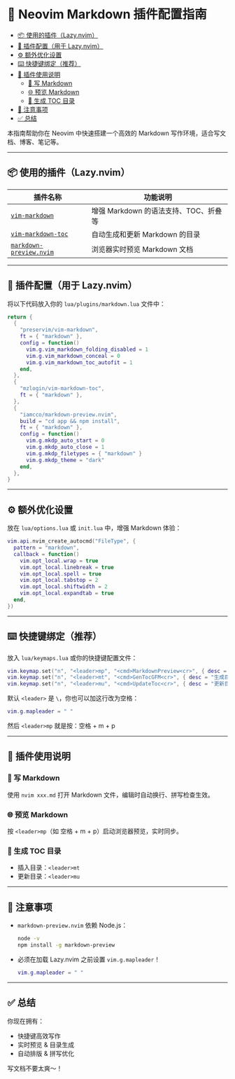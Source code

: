 # 📘 Neovim Markdown 插件配置指南
<!-- vim-markdown-toc GFM -->

* [📦 使用的插件（Lazy.nvim）](#-使用的插件lazynvim)
* [🧩 插件配置（用于 Lazy.nvim）](#-插件配置用于-lazynvim)
* [⚙️ 额外优化设置](#-额外优化设置)
* [⌨️ 快捷键绑定（推荐）](#-快捷键绑定推荐)
* [🚀 插件使用说明](#-插件使用说明)
  * [📄 写 Markdown](#-写-markdown)
  * [🌐 预览 Markdown](#-预览-markdown)
  * [📑 生成 TOC 目录](#-生成-toc-目录)
* [🔧 注意事项](#-注意事项)
* [✅ 总结](#-总结)

<!-- vim-markdown-toc -->

本指南帮助你在 Neovim 中快速搭建一个高效的 Markdown 写作环境，适合写文档、博客、笔记等。

---

## 📦 使用的插件（Lazy.nvim）

| 插件名称 | 功能说明 |
|----------|-----------|
| [`vim-markdown`](https://github.com/preservim/vim-markdown) | 增强 Markdown 的语法支持、TOC、折叠等 |
| [`vim-markdown-toc`](https://github.com/mzlogin/vim-markdown-toc) | 自动生成和更新 Markdown 的目录 |
| [`markdown-preview.nvim`](https://github.com/iamcco/markdown-preview.nvim) | 浏览器实时预览 Markdown 文档 |

---

## 🧩 插件配置（用于 Lazy.nvim）

将以下代码放入你的 `lua/plugins/markdown.lua` 文件中：

```lua
return {
  {
    "preservim/vim-markdown",
    ft = { "markdown" },
    config = function()
      vim.g.vim_markdown_folding_disabled = 1
      vim.g.vim_markdown_conceal = 0
      vim.g.vim_markdown_toc_autofit = 1
    end,
  },
  {
    "mzlogin/vim-markdown-toc",
    ft = { "markdown" },
  },
  {
    "iamcco/markdown-preview.nvim",
    build = "cd app && npm install",
    ft = { "markdown" },
    config = function()
      vim.g.mkdp_auto_start = 0
      vim.g.mkdp_auto_close = 1
      vim.g.mkdp_filetypes = { "markdown" }
      vim.g.mkdp_theme = "dark"
    end,
  },
}
```

---

## ⚙️ 额外优化设置

放在 `lua/options.lua` 或 `init.lua` 中，增强 Markdown 体验：

```lua
vim.api.nvim_create_autocmd("FileType", {
  pattern = "markdown",
  callback = function()
    vim.opt_local.wrap = true
    vim.opt_local.linebreak = true
    vim.opt_local.spell = true
    vim.opt_local.tabstop = 2
    vim.opt_local.shiftwidth = 2
    vim.opt_local.expandtab = true
  end,
})
```

---

## ⌨️ 快捷键绑定（推荐）

放入 `lua/keymaps.lua` 或你的快捷键配置文件：

```lua
vim.keymap.set("n", "<leader>mp", "<cmd>MarkdownPreview<cr>", { desc = "Markdown 预览" })
vim.keymap.set("n", "<leader>mt", "<cmd>GenTocGFM<cr>", { desc = "生成目录 TOC" })
vim.keymap.set("n", "<leader>mu", "<cmd>UpdateToc<cr>", { desc = "更新目录 TOC" })
```

默认 `<leader>` 是 `\`，你也可以加这行改为空格：

```lua
vim.g.mapleader = " "
```

然后 `<leader>mp` 就是按：空格 + m + p

---

## 🚀 插件使用说明

### 📄 写 Markdown
使用 `nvim xxx.md` 打开 Markdown 文件，编辑时自动换行、拼写检查生效。

### 🌐 预览 Markdown
按 `<leader>mp`（如 空格 + m + p）启动浏览器预览，实时同步。

### 📑 生成 TOC 目录
- 插入目录：`<leader>mt`
- 更新目录：`<leader>mu`

---

## 🔧 注意事项

- `markdown-preview.nvim` 依赖 Node.js：
  ```bash
  node -v
  npm install -g markdown-preview
  ```
- 必须在加载 Lazy.nvim 之前设置 `vim.g.mapleader`！

  ```lua
  vim.g.mapleader = " "
  ```

---

## ✅ 总结

你现在拥有：

- 快捷键高效写作
- 实时预览 & 目录生成
- 自动排版 & 拼写优化

写文档不要太爽～！

